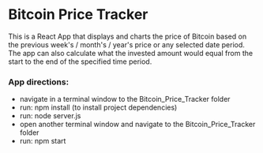 # Bitcoin Price Tracker

This is a React App that displays and charts the price of Bitcoin based on the previous week's / month's / year's price or any selected date period. The app can also calculate what the invested amount would equal from the start to the end of the specified time period.

### App directions:
- navigate in a terminal window to the Bitcoin_Price_Tracker folder
- run: npm install (to install project dependencies)
- run: node server.js
- open another terminal window and navigate to the Bitcoin_Price_Tracker folder
- run: npm start
